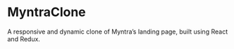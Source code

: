 # MyntraClone
A responsive and dynamic clone of Myntra’s landing page, built using React and Redux.
